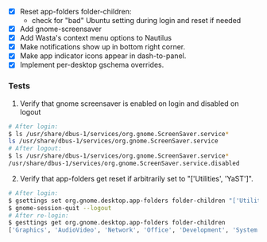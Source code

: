 - [x] Reset app-folders folder-children:
    - check for "bad" Ubuntu setting during login and reset if needed
- [x] Add gnome-screensaver
- [x] Add Wasta's context menu options to Nautilus
- [x] Make notifications show up in bottom right corner.
- [x] Make app indicator icons appear in dash-to-panel.
- [x] Implement per-desktop gschema overrides.

### Tests
1. Verify that gnome screensaver is enabled on login and disabled on logout
```bash
# After login:
$ ls /usr/share/dbus-1/services/org.gnome.ScreenSaver.service*
ls /usr/share/dbus-1/services/org.gnome.ScreenSaver.service
# After logout:
$ ls /usr/share/dbus-1/services/org.gnome.ScreenSaver.service*
/usr/share/dbus-1/services/org.gnome.ScreenSaver.service.disabled
```
2. Verify that app-folders get reset if arbitrarily set to "['Utilities', 'YaST']".
```bash
# After login:
$ gsettings set org.gnome.desktop.app-folders folder-children "['Utilities', 'YaST']"
$ gnome-session-quit --logout
# After re-login:
$ gesttings get org.gnome.desktop.app-folders folder-children
['Graphics', 'AudioVideo', 'Network', 'Office', 'Development', 'System', 'Settings', 'Utility', 'Game', 'Education', 'Wasta']
```
